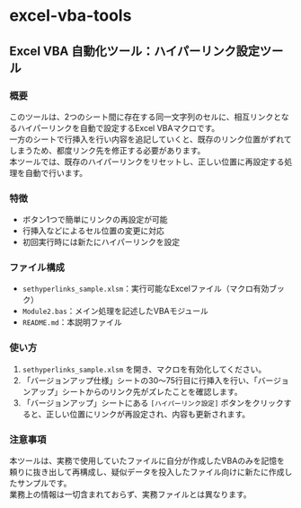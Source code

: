# excel-vba-tools
## Excel VBA 自動化ツール：ハイパーリンク設定ツール

### 概要
このツールは、2つのシート間に存在する同一文字列のセルに、相互リンクとなるハイパーリンクを自動で設定するExcel VBAマクロです。  
一方のシートで行挿入を行い内容を追記していくと、既存のリンク位置がずれてしまうため、都度リンク先を修正する必要があります。  
本ツールでは、既存のハイパーリンクをリセットし、正しい位置に再設定する処理を自動で行います。

### 特徴
- ボタン1つで簡単にリンクの再設定が可能
- 行挿入などによるセル位置の変更に対応
- 初回実行時には新たにハイパーリンクを設定

### ファイル構成
- `sethyperlinks_sample.xlsm`：実行可能なExcelファイル（マクロ有効ブック）
- `Module2.bas`：メイン処理を記述したVBAモジュール
- `README.md`：本説明ファイル

### 使い方
1. `sethyperlinks_sample.xlsm` を開き、マクロを有効化してください。
2. 「バージョンアップ仕様」シートの30～75行目に行挿入を行い、「バージョンアップ」シートからのリンク先がズレたことを確認します。
3. 「バージョンアップ」シートにある `[ハイパーリンク設定]` ボタンをクリックすると、正しい位置にリンクが再設定され、内容も更新されます。

### 注意事項
本ツールは、実務で使用していたファイルに自分が作成したVBAのみを記憶を頼りに抜き出して再構成し、疑似データを投入したファイル向けに新たに作成したサンプルです。  
業務上の情報は一切含まれておらず、実務ファイルとは異なります。
